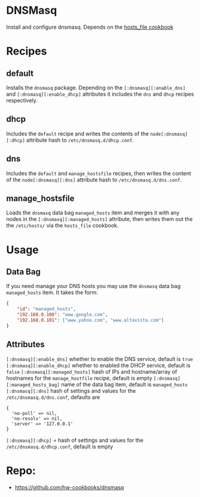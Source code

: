 # DNSMasq

Install and configure dnsmasq. Depends on the [hosts_file cookbook](https://github.com/hw-cookbooks/hosts_file)

# Recipes

## default
Installs the `dnsmasq` package. Depending on the `[:dnsmasq][:enable_dns]` and `[:dnsmasq][:enable_dhcp]` attributes it includes the `dns` and `dhcp` recipes respectively.

## dhcp

Includes the `default` recipe and writes the contents of the `node[:dnsmasq][:dhcp]` attribute hash to `/etc/dnsmasq.d/dhcp.conf`.

## dns

Includes the `default` and `manage_hostsfile` recipes, then writes the content of the `node[:dnsmasq][:dns]` attribute hash to `/etc/dnsmasq.d/dns.conf`.

## manage_hostsfile

Loads the `dnsmasq` data bag `managed_hosts` item and merges it with any nodes in the `[:dnsmasq][:managed_hosts]` attribute, then writes them out the the `/etc/hosts/` via the `hosts_file` cookbook.

# Usage

## Data Bag

If you need manage your DNS hosts you may use the `dnsmasq` data bag `managed_hosts` item. It takes the form:

```json
{
    "id": "managed_hosts",
    "192.168.0.100": "www.google.com",
    "192.168.0.101": ["www.yahoo.com", "www.altavista.com"]
}
```

## Attributes

`[:dnsmasq][:enable_dns]` whether to enable the DNS service, default is `true`
`[:dnsmasq][:enable_dhcp]` whether to enabled the DHCP service, default is `false`
`[:dnsmasq][:managed_hosts]` hash of IPs and hostname/array of hostnames for the `manage_hostfile` recipe, default is empty
`[:dnsmasq][:managed_hosts_bag]` name of the data bag item, default is `managed_hosts`
`[:dnsmasq][:dns]` hash of settings and values for the `/etc/dnsmasq.d/dns.conf`, defaults are
```
{
  'no-poll' => nil,
  'no-resolv' => nil,
  'server' => '127.0.0.1'
}
```
`[:dnsmasq][:dhcp]` = hash of settings and values for the `/etc/dnsmasq.d/dhcp.conf`, default is empty

# Repo:

* https://github.com/hw-cookbooks/dnsmasq
